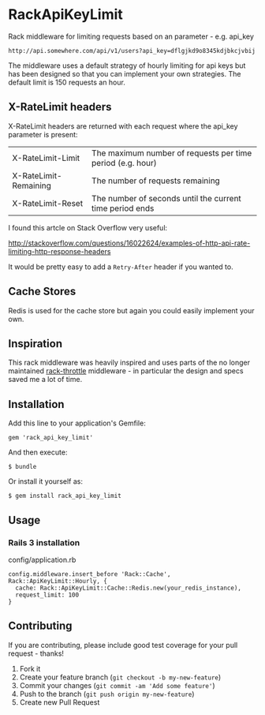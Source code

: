 # RackApiKeyLimit

Rack middleware for limiting requests based on an parameter - e.g. api_key

```
http://api.somewhere.com/api/v1/users?api_key=dflgjkd9o8345kdjbkcjvbij
```

The middleware uses a default strategy of hourly limiting for api keys but has been designed so that you can implement your own strategies. The default limit is 150 requests an hour.

## X-RateLimit headers

X-RateLimit headers are returned with each request where the api_key parameter is present:

<table>
  <tr>
    <td>X-RateLimit-Limit</td><td>The maximum number of requests per time period (e.g. hour)</td>
  </tr>
  <tr>
    <td>X-RateLimit-Remaining</td><td>The number of requests remaining</td>
  </tr>
  <tr>
    <td>X-RateLimit-Reset</td><td>The number of seconds until the current time period ends</td>
  </tr>
</table>

I found this artcle on Stack Overflow very useful:

http://stackoverflow.com/questions/16022624/examples-of-http-api-rate-limiting-http-response-headers

It would be pretty easy to add a ```Retry-After``` header if you wanted to.

## Cache Stores

Redis is used for the cache store but again you could easily implement your own.

## Inspiration

This rack middleware was heavily inspired and uses parts of the no longer maintained [rack-throttle](https://github.com/datagraph/rack-throttle) middleware - in particular the design and specs saved me a lot of time.

## Installation

Add this line to your application's Gemfile:

    gem 'rack_api_key_limit'

And then execute:

    $ bundle

Or install it yourself as:

    $ gem install rack_api_key_limit

## Usage

### Rails 3 installation

config/application.rb

```
config.middleware.insert_before 'Rack::Cache', Rack::ApiKeyLimit::Hourly, {
  cache: Rack::ApiKeyLimit::Cache::Redis.new(your_redis_instance),
  request_limit: 100
}
```

## Contributing

If you are contributing, please include good test coverage for your pull request - thanks!

1. Fork it
2. Create your feature branch (`git checkout -b my-new-feature`)
3. Commit your changes (`git commit -am 'Add some feature'`)
4. Push to the branch (`git push origin my-new-feature`)
5. Create new Pull Request
